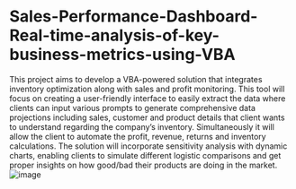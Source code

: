 # Sales-Performance-Dashboard-Real-time-analysis-of-key-business-metrics-using-VBA

This project aims to develop a VBA-powered solution that integrates inventory optimization along with sales and profit monitoring. This tool will focus on creating a user-friendly interface to easily extract the data where clients can input various prompts to generate comprehensive data projections including sales, customer and product details 
that client wants to understand regarding the company’s inventory. Simultaneously it will allow the client to automate the profit, revenue, returns and inventory calculations. The solution will incorporate sensitivity analysis with dynamic charts, enabling clients to simulate different logistic comparisons and get proper insights on how good/bad their products are doing in the market.
![image](https://github.com/user-attachments/assets/1d4ba778-a936-4473-852e-90066d4c1cbf)
